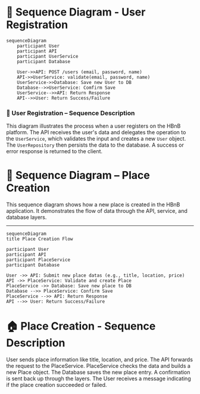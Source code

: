 # 🧩 Sequence Diagram - User Registration

```mermaid
sequenceDiagram
    participant User
    participant API
    participant UserService
    participant Database

    User->>API: POST /users (email, password, name)
    API->>UserService: validate(email, password, name)
    UserService->>Database: Save new User to DB
    Database-->>UserService: Comfirm Save
    UserService-->>API: Return Response
	API-->>User: Return Success/Failure

```

### 👤 User Registration – Sequence Description

This diagram illustrates the process when a user registers on the HBnB platform.
The API receives the user's data and delegates the operation to the `UserService`,
which validates the input and creates a new `User` object. The `UserRepository`
then persists the data to the database. A success or error response is returned to the client.

# 🧩 Sequence Diagram – Place Creation

This sequence diagram shows how a new place is created in the HBnB application.
It demonstrates the flow of data through the API, service, and database layers.

---

```mermaid
sequenceDiagram
title Place Creation Flow

participant User
participant API
participant PlaceService
participant Database

User ->> API: Submit new place datas (e.g., title, location, price)
API ->> PlaceService: Validate and create Place
PlaceService ->> Database: Save new place to DB
Database -->> PlaceService: Confirm Save
PlaceService -->> API: Return Response
API -->> User: Return Success/Failure

```

# 🏠 Place Creation - Sequence Description

User sends place information like title, location, and price. The API forwards the request to the PlaceService. PlaceService checks the data and builds a new Place object. The Database saves the new place entry. A confirmation is sent back up through the layers. The User receives a message indicating if the place creation succeeded or failed.

